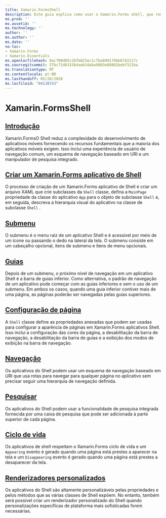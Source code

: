 ```yaml
---
title: Xamarin.FormsShell
description: Este guia explica como usar o Xamarin.Forms shell, que reduz a complexidade dos Xamarin.Forms aplicativos, fornecendo os recursos fundamentais que a maioria dos aplicativos exige.
ms.prod: ''
ms.assetid: ''
ms.technology: ''
author: ''
ms.author: ''
ms.date: ''
no-loc:
- Xamarin.Forms
- Xamarin.Essentials
ms.openlocfilehash: 0acf00d85c2bfb823ec1cfba099179bb6743117c
ms.sourcegitcommit: 57bc714633364aeb34aba9803e88802bebf321ba
ms.translationtype: MT
ms.contentlocale: pt-BR
ms.lasthandoff: 05/28/2020
ms.locfileid: "84138743"
---
```

# <a name="xamarinforms-shell"></a>Xamarin.FormsShell

## <a name="introduction"></a>[Introdução](introduction.md)

Xamarin.FormsO Shell reduz a complexidade do desenvolvimento de aplicativos móveis fornecendo os recursos fundamentais que a maioria dos aplicativos móveis exigem. Isso inclui uma experiência de usuário de navegação comum, um esquema de navegação baseado em URI e um manipulador de pesquisa integrado.

## <a name="create-a-xamarinforms-shell-applicationcreatemd"></a>[Criar um Xamarin.Forms aplicativo de Shell](create.md)

O processo de criação de um Xamarin.Forms aplicativo de Shell é criar um arquivo XAML que crie subclasses da `Shell` classe, defina a `MainPage` propriedade da classe do aplicativo `App` para o objeto de subclasse `Shell` e, em seguida, descreva a hierarquia visual do aplicativo na classe de subclasse `Shell` .

## <a name="flyout"></a>[Submenu](flyout.md)

O submenu é o menu raiz de um aplicativo Shell e é acessível por meio de um ícone ou passando o dedo na lateral da tela. O submenu consiste em um cabeçalho opcional, itens de submenu e itens de menu opcionais.

## <a name="tabs"></a>[Guias](tabs.md)

Depois de um submenu, o próximo nível de navegação em um aplicativo Shell é a barra de guias inferior. Como alternativa, o padrão de navegação de um aplicativo pode começar com as guias inferiores e sem o uso de um submenu. Em ambos os casos, quando uma guia inferior contiver mais de uma página, as páginas poderão ser navegadas pelas guias superiores.

## <a name="page-configuration"></a>[Configuração de página](configuration.md)

A `Shell` classe define as propriedades anexadas que podem ser usadas para configurar a aparência de páginas em Xamarin.Forms aplicativos Shell. Isso inclui a configuração das cores da página, a desabilitação da barra de navegação, a desabilitação da barra de guias e a exibição dos modos de exibição na barra de navegação.

## <a name="navigation"></a>[Navegação](navigation.md)

Os aplicativos do Shell podem usar um esquema de navegação baseado em URI que usa rotas para navegar para qualquer página no aplicativo sem precisar seguir uma hierarquia de navegação definida.

## <a name="search"></a>[Pesquisar](search.md)

Os aplicativos do Shell podem usar a funcionalidade de pesquisa integrada fornecida por uma caixa de pesquisa que pode ser adicionada à parte superior de cada página.

## <a name="lifecycle"></a>[Ciclo de vida](lifecycle.md)

Os aplicativos de shell respeitam o Xamarin.Forms ciclo de vida e um `Appearing` evento é gerado quando uma página está prestes a aparecer na tela e um `Disappearing` evento é gerado quando uma página está prestes a desaparecer da tela.

## <a name="custom-renderers"></a>[Renderizadores personalizados](customrenderers.md)

Os aplicativos do Shell são altamente personalizáveis pelas propriedades e pelos métodos que as várias classes de Shell expõem. No entanto, também será possível criar um renderizador personalizado do Shell quando personalizações específicas de plataforma mais sofisticadas forem necessárias.
